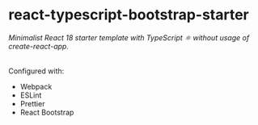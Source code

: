 # react-typescript-bootstrap-starter

###### Minimalist React 18 starter template with TypeScript ⚛ without usage of create-react-app.

Configured with:

-   Webpack
-   ESLint
-   Prettier
-   React Bootstrap
